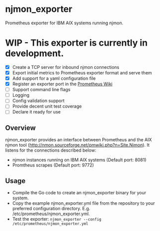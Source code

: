 # njmon_exporter

Prometheus exporter for IBM AIX systems running njmon.

# WIP - This exporter is currently in development.
- [x] Create a TCP server for inbound njmon connections
- [x] Export initial metrics to Prometheus exporter format and serve them
- [x] Add support for a yaml configuration file
- [x] Register an exporter port in the [Prometheus Wiki](https://github.com/prometheus/prometheus/wiki/Default-port-allocations)
- [ ] Support command line flags
- [ ] Logging
- [ ] Config validation support
- [ ] Provide decent unit test coverage
- [ ] Declare it ready for use

## Overview
njmon_exporter provides an interface between Prometheus and the AIX njmon tool (http://nmon.sourceforge.net/pmwiki.php?n=Site.Njmon).  It listens for the connections described below:
* njmon instances running on IBM AIX systems (Default port: 8081)
* Promtheus scrapes (Default port: 9772)

## Usage
* Compile the Go code to create an njmon_exporter binary for your system.
* Copy the example njmon_exporter.yml file from the repository to your preferred configuration directory.  E.g. /etc/prometheus/njmon_exporter.yml.
* Test the exporter: `njmon_exporter --config /etc/prometheus/njmon_exporter.yml`